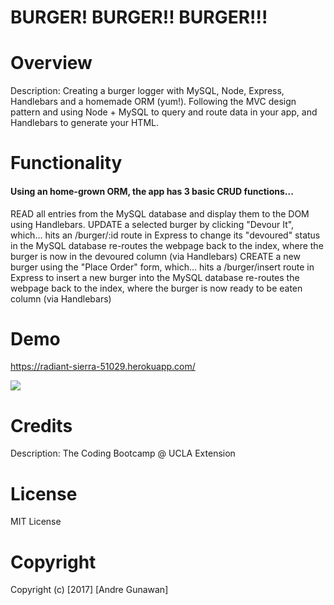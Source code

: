 # BURGER! BURGER!! BURGER!!!

# Overview
Description: Creating a burger logger with MySQL, Node, Express, Handlebars and a homemade ORM (yum!). Following the MVC design pattern and using Node + MySQL to query and route data in your app, and Handlebars to generate your HTML.

# Functionality

#### Using an home-grown ORM, the app has 3 basic CRUD functions...

READ all entries from the MySQL database and display them to the DOM using Handlebars.
UPDATE a selected burger by clicking "Devour It", which...
hits an /burger/:id route in Express to change its "devoured" status in the MySQL database
re-routes the webpage back to the index, where the burger is now in the devoured column (via Handlebars)
CREATE a new burger using the "Place Order" form, which...
hits a /burger/insert route in Express to insert a new burger into the MySQL database
re-routes the webpage back to the index, where the burger is now ready to be eaten column (via Handlebars)

# Demo

https://radiant-sierra-51029.herokuapp.com/

![](https://i.imgur.com/O7RKJKf.gif)

# Credits

Description: The Coding Bootcamp @ UCLA Extension

# License

MIT License

# Copyright

Copyright (c) [2017] [Andre Gunawan]
